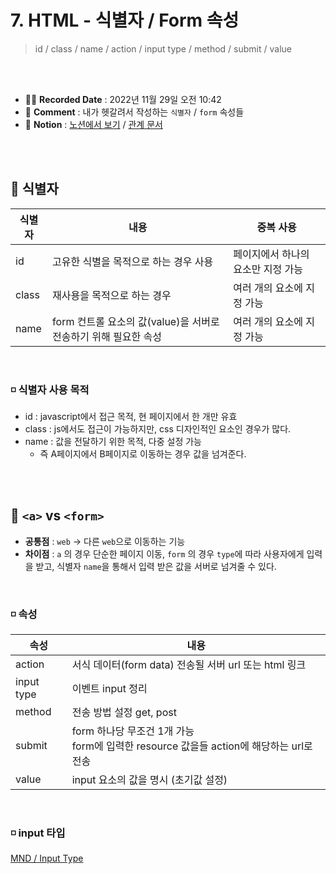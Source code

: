 # 7. HTML - 식별자 / Form 속성
> id / class / name / action / input type / method / submit / value

<br>
<br>

- ✍🏻 **Recorded Date** : 2022년 11월 29일 오전 10:42
- 💬 **Comment** : 내가 헷갈려서 작성하는 `식별자` / `form` 속성들
- 🔖 **Notion** : [노션에서 보기](https://www.notion.so/7-HTML-Form-000cf01e67f04474bb5a58acd44547f9) / [관계 문서](https://www.notion.so/2-HTML-2b21d64fe5464915ac604e6245f233ef)
<br>
<br>


## 🔸 식별자

| 식별자 | 내용 | 중복 사용 |
| --- | --- | --- |
| id | 고유한 식별을 목적으로 하는 경우 사용 | 페이지에서 하나의 요소만 지정 가능 |
| class | 재사용을 목적으로 하는 경우 | 여러 개의 요소에 지정 가능 |
| name | form 컨트롤 요소의 값(value)을 서버로 전송하기 위해 필요한 속성 | 여러 개의 요소에 지정 가능 |

<br>

### ◽ 식별자 사용 목적

- id : javascript에서 접근 목적, 현 페이지에서 한 개만 유효
- class : js에서도 접근이 가능하지만, css 디자인적인 요소인 경우가 많다.
- name : 값을 전달하기 위한 목적, 다중 설정 가능
    - 즉 A페이지에서 B페이지로 이동하는 경우 값을 넘겨준다.

<br><br>

## 🔸 `<a>` vs `<form>`

- **공통점** :  `web` → 다른 `web`으로 이동하는 기능
- **차이점** : `a` 의 경우 단순한 페이지 이동, `form` 의 경우 `type`에 따라 사용자에게 입력을 받고, 식별자 `name`을 통해서 입력 받은 값을 서버로 넘겨줄 수 있다.

<br>

### ◽ 속성

| 속성 | 내용 |
| --- | --- |
| action | 서식 데이터(form data) 전송될 서버 url 또는 html 링크 |
| input type | 이벤트 input 정리 |
| method | 전송 방법 설정 get, post |
| submit | form 하나당 무조건 1개 가능<br>form에 입력한 resource 값을들 action에 해당하는 url로 전송 |
| value | input 요소의 값을 명시 (초기값 설정) |

<br>

### ◽ input 타입

[MND / Input Type](https://developer.mozilla.org/ko/docs/Web/HTML/Element/Input)

<br><br><br><br>